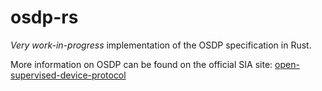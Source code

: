 # osdp-rs

*Very work-in-progress* implementation of the OSDP specification in Rust.

More information on OSDP can be found on the official SIA site: [open-supervised-device-protocol](https://www.securityindustry.org/industry-standards/open-supervised-device-protocol/)